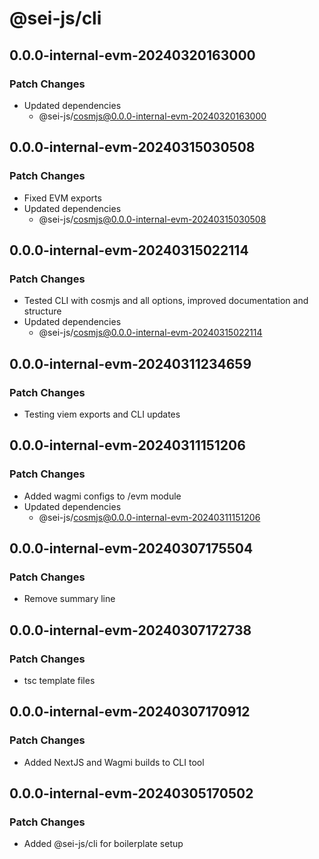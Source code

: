 # @sei-js/cli

## 0.0.0-internal-evm-20240320163000

### Patch Changes

- Updated dependencies
  - @sei-js/cosmjs@0.0.0-internal-evm-20240320163000

## 0.0.0-internal-evm-20240315030508

### Patch Changes

- Fixed EVM exports
- Updated dependencies
  - @sei-js/cosmjs@0.0.0-internal-evm-20240315030508

## 0.0.0-internal-evm-20240315022114

### Patch Changes

- Tested CLI with cosmjs and all options, improved documentation and structure
- Updated dependencies
  - @sei-js/cosmjs@0.0.0-internal-evm-20240315022114

## 0.0.0-internal-evm-20240311234659

### Patch Changes

- Testing viem exports and CLI updates

## 0.0.0-internal-evm-20240311151206

### Patch Changes

- Added wagmi configs to /evm module
- Updated dependencies
  - @sei-js/cosmjs@0.0.0-internal-evm-20240311151206

## 0.0.0-internal-evm-20240307175504

### Patch Changes

- Remove summary line

## 0.0.0-internal-evm-20240307172738

### Patch Changes

- tsc template files

## 0.0.0-internal-evm-20240307170912

### Patch Changes

- Added NextJS and Wagmi builds to CLI tool

## 0.0.0-internal-evm-20240305170502

### Patch Changes

- Added @sei-js/cli for boilerplate setup
